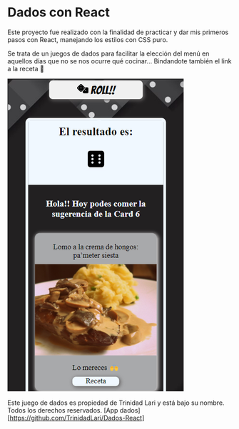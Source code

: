 # Dados con React

Este proyecto fue realizado con la finalidad de practicar y dar mis primeros pasos con React, manejando los estilos con CSS puro.

Se trata de un juegos de dados para facilitar la elección del menú en aquellos días que no se nos ocurre qué cocinar... Bindandote también el link a la receta 🍝

![App dados](./src/assets/app.png "Home App dados")

Este juego de dados es propiedad de Trinidad Lari y está bajo su nombre. Todos los derechos reservados.
[App dados][https://github.com/TrinidadLari/Dados-React]